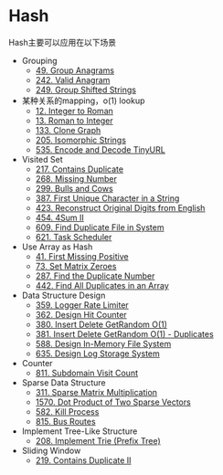 # Hash

Hash主要可以应用在以下场景

* Grouping
  * [49. Group Anagrams](https://leetcode.com/problems/group-anagrams)
  * [242. Valid Anagram](https://leetcode.com/problems/valid-anagram)
  * [249. Group Shifted Strings](https://leetcode.com/problems/group-shifted-strings)
* 某种关系的mapping，o(1) lookup
  * [12. Integer to Roman](https://leetcode.com/problems/integer-to-roman)
  * [13. Roman to Integer](https://leetcode.com/problems/roman-to-integer)
  * [133. Clone Graph](https://leetcode.com/problems/clone-graph)
  * [205. Isomorphic Strings](https://leetcode.com/problems/isomorphic-strings)
  * [535. Encode and Decode TinyURL](https://leetcode.com/problems/encode-and-decode-tinyurl)
* Visited Set
  * [217. Contains Duplicate](https://leetcode.com/problems/contains-duplicate)
  * [268. Missing Number](https://leetcode.com/problems/missing-number)
  * [299. Bulls and Cows](https://leetcode.com/problems/bulls-and-cows)
  * [387. First Unique Character in a String](https://leetcode.com/problems/first-unique-character-in-a-string)
  * [423. Reconstruct Original Digits from English](https://leetcode.com/problems/reconstruct-original-digits-from-english)
  * [454. 4Sum II](https://leetcode.com/problems/4sum-ii)
  * [609. Find Duplicate File in System](https://leetcode.com/problems/find-duplicate-file-in-system)
  * [621. Task Scheduler](https://leetcode.com/problems/task-scheduler)
* Use Array as Hash
  * [41. First Missing Positive](https://leetcode.com/problems/first-missing-positive)
  * [73. Set Matrix Zeroes](https://leetcode.com/problems/set-matrix-zeroes)
  * [287. Find the Duplicate Number](https://leetcode.com/problems/find-the-duplicate-number)
  * [442. Find All Duplicates in an Array](https://leetcode.com/problems/find-all-duplicates-in-an-array)
* Data Structure Design
  * [359. Logger Rate Limiter](https://leetcode.com/problems/logger-rate-limiter)
  * [362. Design Hit Counter](https://leetcode.com/problems/design-hit-counter)
  * [380. Insert Delete GetRandom O(1)](https://leetcode.com/problems/insert-delete-getrandom-o1)
  * [381. Insert Delete GetRandom O(1) - Duplicates ](https://leetcode.com/problems/insert-delete-getrandom-o1-duplicates-allowed)
  * [588. Design In-Memory File System](https://leetcode.com/problems/design-in-memory-file-system)
  * [635. Design Log Storage System](https://leetcode.com/problems/design-log-storage-system)
* Counter
  * [811. Subdomain Visit Count](https://leetcode.com/problems/subdomain-visit-count)
* Sparse Data Structure
  * [311. Sparse Matrix Multiplication](https://leetcode.com/problems/sparse-matrix-multiplication)
  * [1570. Dot Product of Two Sparse Vectors](https://leetcode.com/problems/dot-product-of-two-sparse-vectors)
  * [582. Kill Process](https://leetcode.com/problems/kill-process)
  * [815. Bus Routes](https://leetcode.com/problems/bus-routes)
* Implement Tree-Like Structure
  * [208. Implement Trie (Prefix Tree)](https://leetcode.com/problems/implement-trie-prefix-tree)
* Sliding Window
  * [219. Contains Duplicate II](https://leetcode.com/problems/contains-duplicate-ii)

